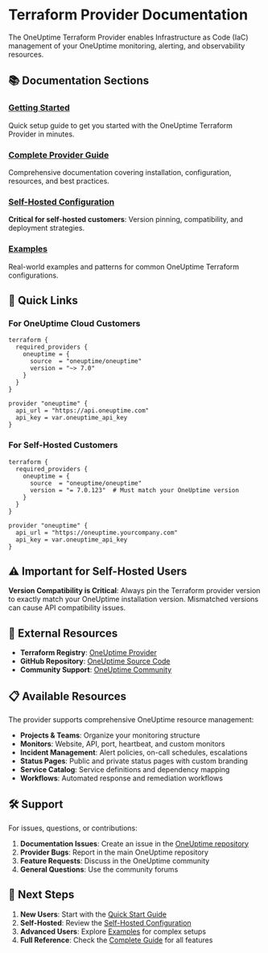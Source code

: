 # Terraform Provider Documentation

The OneUptime Terraform Provider enables Infrastructure as Code (IaC) management of your OneUptime monitoring, alerting, and observability resources.

## 📚 Documentation Sections

### [Getting Started](./quick-start.md)
Quick setup guide to get you started with the OneUptime Terraform Provider in minutes.

### [Complete Provider Guide](./README.md)
Comprehensive documentation covering installation, configuration, resources, and best practices.

### [Self-Hosted Configuration](./self-hosted.md)
**Critical for self-hosted customers**: Version pinning, compatibility, and deployment strategies.

### [Examples](./examples.md)
Real-world examples and patterns for common OneUptime Terraform configurations.

## 🚀 Quick Links

### For OneUptime Cloud Customers
```hcl
terraform {
  required_providers {
    oneuptime = {
      source  = "oneuptime/oneuptime"
      version = "~> 7.0"
    }
  }
}

provider "oneuptime" {
  api_url = "https://api.oneuptime.com"
  api_key = var.oneuptime_api_key
}
```

### For Self-Hosted Customers
```hcl
terraform {
  required_providers {
    oneuptime = {
      source  = "oneuptime/oneuptime"
      version = "= 7.0.123"  # Must match your OneUptime version
    }
  }
}

provider "oneuptime" {
  api_url = "https://oneuptime.yourcompany.com"
  api_key = var.oneuptime_api_key
}
```

## ⚠️ Important for Self-Hosted Users

**Version Compatibility is Critical**: Always pin the Terraform provider version to exactly match your OneUptime installation version. Mismatched versions can cause API compatibility issues.

## 🔗 External Resources

- **Terraform Registry**: [OneUptime Provider](https://registry.terraform.io/providers/oneuptime/oneuptime)
- **GitHub Repository**: [OneUptime Source Code](https://github.com/OneUptime/oneuptime)
- **Community Support**: [OneUptime Community](https://community.oneuptime.com)

## 📋 Available Resources

The provider supports comprehensive OneUptime resource management:

- **Projects & Teams**: Organize your monitoring structure
- **Monitors**: Website, API, port, heartbeat, and custom monitors
- **Incident Management**: Alert policies, on-call schedules, escalations
- **Status Pages**: Public and private status pages with custom branding
- **Service Catalog**: Service definitions and dependency mapping
- **Workflows**: Automated response and remediation workflows

## 🛠️ Support

For issues, questions, or contributions:

1. **Documentation Issues**: Create an issue in the [OneUptime repository](https://github.com/OneUptime/oneuptime/issues)
2. **Provider Bugs**: Report in the main OneUptime repository
3. **Feature Requests**: Discuss in the OneUptime community
4. **General Questions**: Use the community forums

## 🎯 Next Steps

1. **New Users**: Start with the [Quick Start Guide](./quick-start.md)
2. **Self-Hosted**: Review the [Self-Hosted Configuration](./self-hosted.md)
3. **Advanced Users**: Explore [Examples](./examples.md) for complex setups
4. **Full Reference**: Check the [Complete Guide](./README.md) for all features
